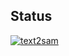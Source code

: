## Status

[![text2sam](https://catalog.flipperzero.one/application/text2sam/widget)](https://catalog.flipperzero.one/application/text2sam/page)